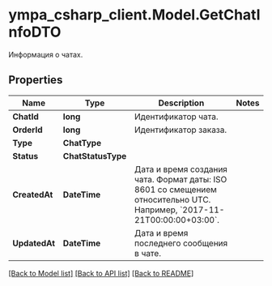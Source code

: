 # ympa_csharp_client.Model.GetChatInfoDTO
Информация о чатах.

## Properties

Name | Type | Description | Notes
------------ | ------------- | ------------- | -------------
**ChatId** | **long** | Идентификатор чата. | 
**OrderId** | **long** | Идентификатор заказа. | 
**Type** | **ChatType** |  | 
**Status** | **ChatStatusType** |  | 
**CreatedAt** | **DateTime** | Дата и время создания чата.  Формат даты: ISO 8601 со смещением относительно UTC. Например, &#x60;2017-11-21T00:00:00+03:00&#x60;.  | 
**UpdatedAt** | **DateTime** | Дата и время последнего сообщения в чате. | 

[[Back to Model list]](../README.md#documentation-for-models) [[Back to API list]](../README.md#documentation-for-api-endpoints) [[Back to README]](../README.md)

